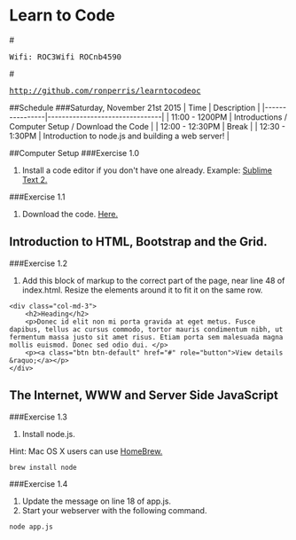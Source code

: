 # Learn to Code
#<pre>Wifi: ROC3Wifi ROCnb4590</pre>
#<pre>http://github.com/ronperris/learntocodeoc</pre>

##Schedule
###Saturday, November 21st 2015
| Time | Description |
|----------------|--------------------------------|
| 11:00 - 1200PM | Introductions / Computer Setup / Download the Code |
| 12:00 - 12:30PM | Break |
| 12:30 - 1:30PM | Introduction to node.js and building a web server! |

##Computer Setup
###Exercise 1.0
1. Install a code editor if you don't have one already. 
Example: [Sublime Text 2.](http://www.sublimetext.com/2)

###Exercise 1.1
1. Download the code.
[Here.](https://github.com/ronperris/learntocodeoc/archive/master.zip)

Introduction to HTML, Bootstrap and the Grid.
---------------------------------------------

###Exercise 1.2
1. Add this block of markup to the correct part of the page, near line 48 of index.html. Resize the elements around it to fit it on the same row.
````
<div class="col-md-3">
    <h2>Heading</h2>
    <p>Donec id elit non mi porta gravida at eget metus. Fusce dapibus, tellus ac cursus commodo, tortor mauris condimentum nibh, ut fermentum massa justo sit amet risus. Etiam porta sem malesuada magna mollis euismod. Donec sed odio dui. </p>
    <p><a class="btn btn-default" href="#" role="button">View details &raquo;</a></p>
</div>
````

The Internet, WWW and Server Side JavaScript
--------------------------------------------
###Exercise 1.3
1. Install node.js.

Hint: Mac OS X users can use [HomeBrew.](http://brew.sh/)
````
brew install node
````

###Exercise 1.4
1. Update the message on line 18 of app.js.
2. Start your webserver with the following command.
````
node app.js
````
